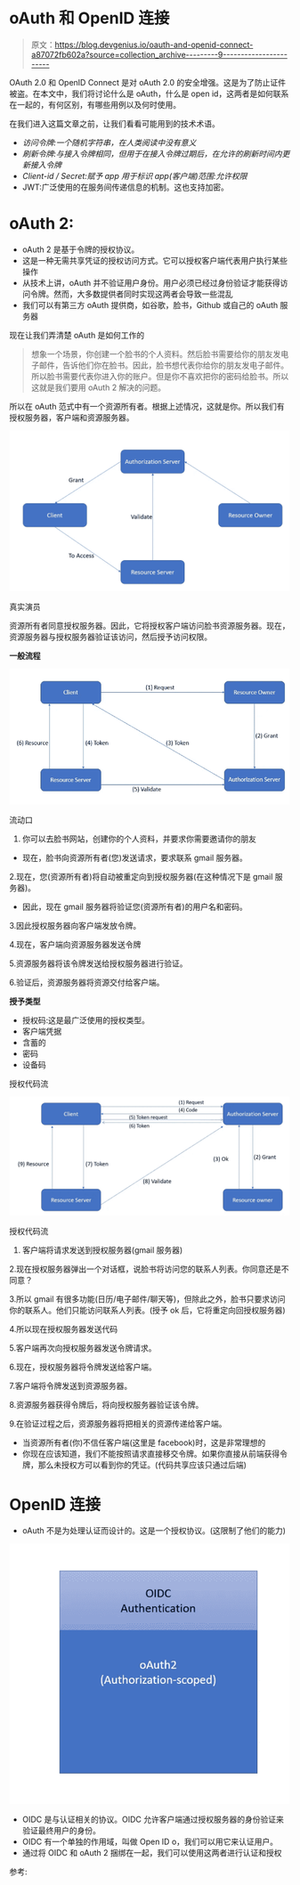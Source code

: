 # oAuth 和 OpenID 连接

> 原文：<https://blog.devgenius.io/oauth-and-openid-connect-a87072fb602a?source=collection_archive---------9----------------------->

OAuth 2.0 和 OpenID Connect 是对 oAuth 2.0 的安全增强。这是为了防止证件被盗。在本文中，我们将讨论什么是 oAuth，什么是 open id，这两者是如何联系在一起的，有何区别，有哪些用例以及何时使用。

在我们进入这篇文章之前，让我们看看可能用到的技术术语。

*   *访问令牌:一个随机字符串，在人类阅读中没有意义*
*   *刷新令牌:与接入令牌相同，但用于在接入令牌过期后，在允许的刷新时间内更新接入令牌*
*   *Client-id / Secret:赋予 app 用于标识 app(客户端)范围:允许权限*
*   JWT:广泛使用的在服务间传递信息的机制。这也支持加密。

# oAuth 2:

*   oAuth 2 是基于令牌的授权协议。
*   这是一种无需共享凭证的授权访问方式。它可以授权客户端代表用户执行某些操作
*   从技术上讲，oAuth 并不验证用户身份。用户必须已经过身份验证才能获得访问令牌。然而，大多数提供者同时实现这两者会导致一些混乱
*   我们可以有第三方 oAuth 提供商，如谷歌，脸书，Github 或自己的 oAuth 服务器

现在让我们弄清楚 oAuth 是如何工作的

> 想象一个场景，你创建一个脸书的个人资料。然后脸书需要给你的朋友发电子邮件，告诉他们你在脸书。因此，脸书想代表你给你的朋友发电子邮件。所以脸书需要代表你进入你的账户。但是你不喜欢把你的密码给脸书。所以这就是我们要用 oAuth 2 解决的问题。

所以在 oAuth 范式中有一个资源所有者。根据上述情况，这就是你。所以我们有授权服务器，客户端和资源服务器。

![](img/ab4dfadcb52c00260ee2632b5cd8e78e.png)

真实演员

资源所有者同意授权服务器。因此，它将授权客户端访问脸书资源服务器。现在，资源服务器与授权服务器验证该访问，然后授予访问权限。

**一般流程**

![](img/73d345141cddb2cb747acca930a9a264.png)

流动口

1.  你可以去脸书网站，创建你的个人资料，并要求你需要邀请你的朋友

*   现在，脸书向资源所有者(您)发送请求，要求联系 gmail 服务器。

2.现在，您(资源所有者)将自动被重定向到授权服务器(在这种情况下是 gmail 服务器)。

*   因此，现在 gmail 服务器将验证您(资源所有者)的用户名和密码。

3.因此授权服务器向客户端发放令牌。

4.现在，客户端向资源服务器发送令牌

5.资源服务器将该令牌发送给授权服务器进行验证。

6.验证后，资源服务器将资源交付给客户端。

**授予类型**

*   授权码:这是最广泛使用的授权类型。
*   客户端凭据
*   含蓄的
*   密码
*   设备码

授权代码流

![](img/2d3aefb9ad9db9ccf19ee9b625e02718.png)

授权代码流

1.  客户端将请求发送到授权服务器(gmail 服务器)

2.现在授权服务器弹出一个对话框，说脸书将访问您的联系人列表。你同意还是不同意？

3.所以 gmail 有很多功能(日历/电子邮件/聊天等)，但除此之外，脸书只要求访问你的联系人。他们只能访问联系人列表。(授予 ok 后，它将重定向回授权服务器)

4.所以现在授权服务器发送代码

5.客户端再次向授权服务器发送令牌请求。

6.现在，授权服务器将令牌发送给客户端。

7.客户端将令牌发送到资源服务器。

8.资源服务器获得令牌后，将向授权服务器验证该令牌。

9.在验证过程之后，资源服务器将把相关的资源传递给客户端。

*   当资源所有者(你)不信任客户端(这里是 facebook)时，这是非常理想的
*   你现在应该知道，我们不能按照请求直接移交令牌。如果你直接从前端获得令牌，那么未授权方可以看到你的凭证。(代码共享应该只通过后端)

# OpenID 连接

*   oAuth 不是为处理认证而设计的。这是一个授权协议。(这限制了他们的能力)

![](img/169732cd0d893dd08d46cfaaef4ed762.png)

*   OIDC 是与认证相关的协议。OIDC 允许客户端通过授权服务器的身份验证来验证最终用户的身份。
*   OIDC 有一个单独的作用域，叫做 Open ID o，我们可以用它来认证用户。
*   通过将 OIDC 和 oAuth 2 捆绑在一起，我们可以使用这两者进行认证和授权

参考: